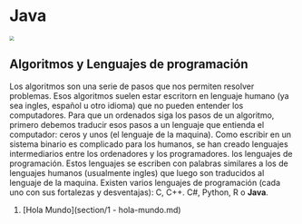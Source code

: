 # Java

<img src="C:\Users\sonya\Desktop\Proyectos\notes\Java\img\logo-java.jpg" style="zoom: 50%;" />

## Algoritmos y Lenguajes de programación

Los algoritmos son una serie de pasos que nos permiten resolver problemas. Esos algoritmos suelen estar escritorn en lenguaje humano (ya sea ingles, español u otro idioma) que no pueden entender los computadores. Para que un ordenados siga los pasos de un algoritmo, primero debemos traducir esos pasos a un lenguaje que entienda el computador: ceros y unos (el lenguaje de la maquina). Como escribir en un sistema binario es complicado para los humanos, se han creado lenguajes intermediarios entre los ordenadores y los programadores. los lenguajes de programación. Estos lenguajes se escriben con palabras similares a los de lenguajes humanos (usualmente ingles) que luego son traducidos al lenguaje de la maquina. Existen varios lenguajes de programación (cada uno con sus fortalezas y desventajas): C, C++. C#, Python, R o **Java**. 

1. [Hola Mundo](section/1 - hola-mundo.md)

